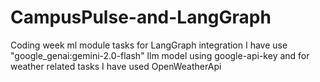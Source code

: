 # CampusPulse-and-LangGraph
Coding week ml module tasks
for LangGraph integration I have use "google_genai:gemini-2.0-flash" llm model using google-api-key and for weather related tasks I have used OpenWeatherApi
